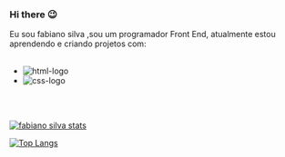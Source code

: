 ### Hi there :wink:

Eu sou fabiano silva ,sou um programador Front End, atualmente estou aprendendo e criando projetos com:
<br>
<br>
- <img src="https://img.shields.io/badge/HTML5-E34F26?style=for-the-badge&logo=html5&logoColor=white" alt="html-logo" />
- <img src="https://img.shields.io/badge/CSS-239120?&style=for-the-badge&logo=css3&logoColor=white" alt="css-logo" />
 <br>
  <br>




[![fabiano silva stats](https://github-readme-stats.vercel.app/api?username=fabianoSilva13)](https://github.com/anuraghazra/github-readme-stats)


[![Top Langs](https://github-readme-stats.vercel.app/api/top-langs/?username=fabianoSilva13)](https://github.com/anuraghazra/github-readme-stats)












  

